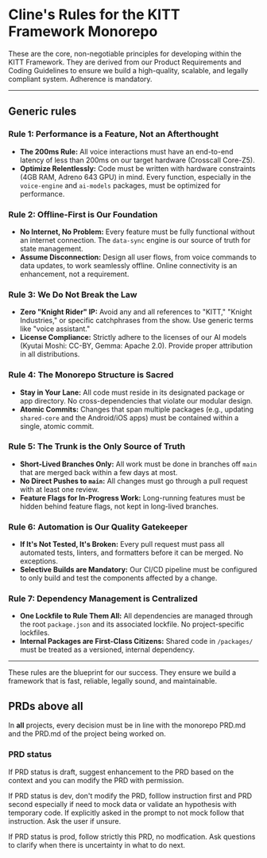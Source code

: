 # Cline's Rules for the KITT Framework Monorepo

These are the core, non-negotiable principles for developing within the KITT Framework. They are derived from our Product Requirements and Coding Guidelines to ensure we build a high-quality, scalable, and legally compliant system. Adherence is mandatory.

---
## Generic rules

### Rule 1: Performance is a Feature, Not an Afterthought

- **The 200ms Rule:** All voice interactions must have an end-to-end latency of less than 200ms on our target hardware (Crosscall Core-Z5).
- **Optimize Relentlessly:** Code must be written with hardware constraints (4GB RAM, Adreno 643 GPU) in mind. Every function, especially in the `voice-engine` and `ai-models` packages, must be optimized for performance.

### Rule 2: Offline-First is Our Foundation

- **No Internet, No Problem:** Every feature must be fully functional without an internet connection. The `data-sync` engine is our source of truth for state management.
- **Assume Disconnection:** Design all user flows, from voice commands to data updates, to work seamlessly offline. Online connectivity is an enhancement, not a requirement.

### Rule 3: We Do Not Break the Law

- **Zero "Knight Rider" IP:** Avoid any and all references to "KITT," "Knight Industries," or specific catchphrases from the show. Use generic terms like "voice assistant."
- **License Compliance:** Strictly adhere to the licenses of our AI models (Kyutai Moshi: CC-BY, Gemma: Apache 2.0). Provide proper attribution in all distributions.

### Rule 4: The Monorepo Structure is Sacred

- **Stay in Your Lane:** All code must reside in its designated package or app directory. No cross-dependencies that violate our modular design.
- **Atomic Commits:** Changes that span multiple packages (e.g., updating `shared-core` and the Android/iOS apps) must be contained within a single, atomic commit.

### Rule 5: The Trunk is the Only Source of Truth

- **Short-Lived Branches Only:** All work must be done in branches off `main` that are merged back within a few days at most.
- **No Direct Pushes to `main`:** All changes must go through a pull request with at least one review.
- **Feature Flags for In-Progress Work:** Long-running features must be hidden behind feature flags, not kept in long-lived branches.

### Rule 6: Automation is Our Quality Gatekeeper

- **If It's Not Tested, It's Broken:** Every pull request must pass all automated tests, linters, and formatters before it can be merged. No exceptions.
- **Selective Builds are Mandatory:** Our CI/CD pipeline must be configured to only build and test the components affected by a change.

### Rule 7: Dependency Management is Centralized

- **One Lockfile to Rule Them All:** All dependencies are managed through the root `package.json` and its associated lockfile. No project-specific lockfiles.
- **Internal Packages are First-Class Citizens:** Shared code in `/packages/` must be treated as a versioned, internal dependency.

---

These rules are the blueprint for our success. They ensure we build a framework that is fast, reliable, legally sound, and maintainable.

## PRDs above all

In **all** projects, every decision must be in line with the monorepo PRD.md and the PRD.md of the project being worked on.

### PRD status

If PRD status is draft, suggest enhancement to the PRD based on the context and you can modify the PRD with permission.

If PRD status is dev, don't modify the PRD, folllow instruction first and PRD second especially if need to mock data or validate an hypothesis with temporary code. If explicitly asked in the prompt to not mock follow that instruction. Ask the user if unsure. 

If PRD status is prod, follow strictly this PRD, no modfication. Ask questions to clarify when there is uncertainty in what to do next.
